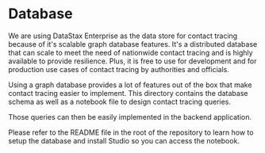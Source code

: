 # Database

We are using DataStax Enterprise as the data store for contact tracing because of it's scalable graph database features.
It's a distributed database that can scale to meet the need of nationwide contact tracing and is highly available to
provide resilience. Plus, it is free to use for development and for production use cases of contact tracing by authorities and officials.

Using a graph database provides a lot of features out of the box that make contact tracing easier to implement.
This directory contains the database schema as well as a notebook file to design contact tracing queries.

Those queries can then be easily implemented in the backend application.

Please refer to the README file in the root of the repository to learn how to setup the database and install Studio so you can access the notebook.